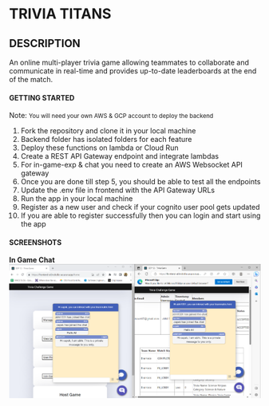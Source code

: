 # TRIVIA TITANS

## DESCRIPTION

An online multi-player trivia game allowing teammates to collaborate and communicate in real-time and provides up-to-date leaderboards at the end of the match.

#### GETTING STARTED

Note: <small>You will need your own AWS & GCP account to deploy the backend</small>
<ol>
    <li> Fork the repository and clone it in your local machine</li>
    <li> Backend folder has isolated folders for each feature</li>
    <li> Deploy these functions on lambda or Cloud Run</li>
    <li> Create a REST API Gateway endpoint and integrate lambdas</li>
    <li> For in-game-exp & chat you need to create an AWS Websocket API gateway</li>
    <li> Once you are done till step 5, you should be able to test all the endpoints</li>
    <li> Update the .env file in frontend with the API Gateway URLs</li>
    <li> Run the app in your local machine</li>
    <li> Register as a new user and check if your cognito user pool gets updated</li>
    <li>If you are able to register successfully then you can login and start using the app</li>
</ol>

#### SCREENSHOTS

<b>In Game Chat</b>
<img src="screenshots\chat\9PrivateMessage.png"></img>